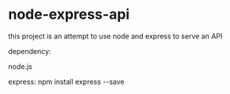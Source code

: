 # node-express-api
this project is an attempt to use node and express 
to serve an API 

dependency: 

node.js 

express: npm install express --save
